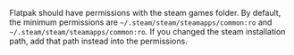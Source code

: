 Flatpak should have permissions with the steam games folder. By default, the minimum permissions are `~/.steam/steam/steamapps/common:ro` and `~/.steam/steam/steamapps/common:ro`. If you changed the steam installation path, add that path instead into the permissions.
